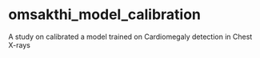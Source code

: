 # omsakthi_model_calibration
A study on calibrated a model trained on Cardiomegaly detection in Chest X-rays
